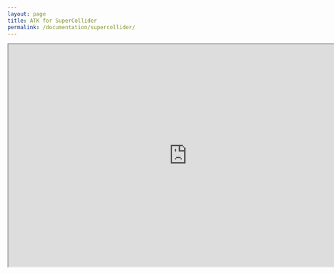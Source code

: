 ```yaml
---
layout: page
title: ATK for SuperCollider
permalink: /documentation/supercollider/
---
```


<iframe  width="800" height="500" scrolling="auto" src="http://www.ambisonictoolkit.net/Help/Guides/Intro-to-the-ATK.html">http://www.ambisonictoolkit.net/Help/Guides/Intro-to-the-ATK.html</iframe>